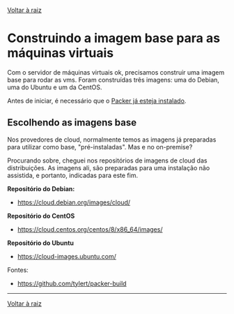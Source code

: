 [Voltar à raiz](../README.md)

# Construindo a imagem base para as máquinas virtuais

Com o servidor de máquinas virtuais ok, precisamos construir uma imagem base para rodar as vms. 
Foram construídas três imagens: uma do Debian, uma do Ubuntu e um da CentOS. 

Antes de iniciar, é necessário que o [Packer já esteja instalado](./1-install.md#packer).

## Escolhendo as imagens base

Nos provedores de cloud, normalmente temos as imagens já preparadas para utilizar como base, "pré-instaladas". Mas e no on-premise?

Procurando sobre, cheguei nos repositórios de imagens de cloud das distribuições. As imagens ali, são preparadas para uma instalação não assistida, e portanto, indicadas para este fim. 

**Repositório do Debian:**

- https://cloud.debian.org/images/cloud/

**Repositório do CentOS**

- https://cloud.centos.org/centos/8/x86_64/images/


**Repositório do Ubuntu**

- https://cloud-images.ubuntu.com/



Fontes:

- https://github.com/tylert/packer-build

---
[Voltar à raiz](../README.md)